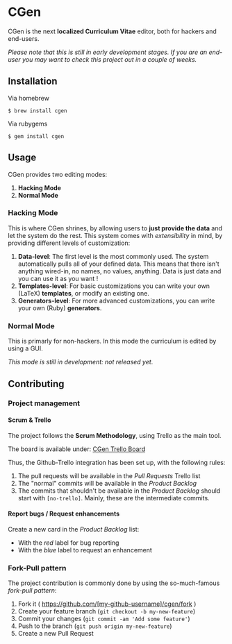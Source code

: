 # CGen

CGen is the next **localized Curriculum Vitae** editor, both for hackers and end-users.

*Please note that this is still in early development stages. If you are an end-user you may want to check this project out in a couple of weeks.*

## Installation

Via homebrew

    $ brew install cgen
    
Via rubygems

    $ gem install cgen


## Usage

CGen provides two editing modes:
1. **Hacking Mode**
2. **Normal Mode**

### Hacking Mode

This is where CGen shrines, by allowing users to **just provide the data** and let the system do the rest. This system comes with *extensibility* in mind, by providing different levels of customization:
1. **Data-level**: The first level is the most commonly used. The system automatically pulls all of your defined data. This means that there isn't anything wired-in, no names, no values, anything. Data is just data and you can use it as you want !
2. **Templates-level**: For basic customizations you can write your own (LaTeX) **templates**, or modify an existing one.
3. **Generators-level**: For more advanced customizations, you can write your own (Ruby) **generators**.

### Normal Mode

This is primarly for non-hackers. In this mode the curriculum is edited by using a GUI.

*This mode is still in development: not released yet*.

## Contributing

### Project management

#### Scrum & Trello

The project follows the **Scrum Methodology**, using Trello as the main tool.

The board is available under: [CGen Trello Board](https://trello.com/b/8er5R7dK/cgen)

Thus, the Github-Trello integration has been set up, with the following rules:

1. The pull requests will be available in the *Pull Requests* Trello list
2. The "normal" commits will be available in the *Product Backlog*
3. The commits that shouldn't be available in the *Product Backlog* should start with `[no-trello]`. Mainly, these are the intermediate commits.

#### Report bugs / Request enhancements

Create a new card in the *Product Backlog* list:

* With the *red* label for bug reporting
* With the *blue* label to request an enhancement

### Fork-Pull pattern

The project contribution is commonly done by using the so-much-famous *fork-pull pattern*:

1. Fork it ( https://github.com/[my-github-username]/cgen/fork )
2. Create your feature branch (`git checkout -b my-new-feature`)
3. Commit your changes (`git commit -am 'Add some feature'`)
4. Push to the branch (`git push origin my-new-feature`)
5. Create a new Pull Request
